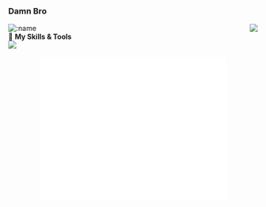 ### Damn Bro

<img align="right" src="https://github-readme-stats.vercel.app/api?username=maplelost&show_icons=true" />

![:name](https://count.getloli.com/get/@:maplelost)  
🌟 **My Skills & Tools**  
[![](https://img.shields.io/badge/-Python-3e74a2?style=flat-square&logo=Python&logoColor=fff)](https://www.python.org/)
<!-- waka-box start -->

<p align="center"><img src="/github-metrics.svg" alt="Metrics" width="75%"></p>

